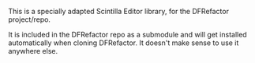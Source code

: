 This is a specially adapted Scintilla Editor library, for the DFRefactor project/repo.

It is included in the DFRefactor repo as a submodule and will get installed automatically when cloning DFRefactor. It doesn't make sense to use it anywhere else.

